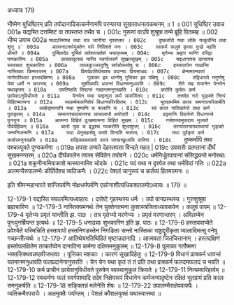 अध्यायः 179

भीष्मेण युधिष्ठिरम् प्रति तपोदानादिसत्कर्मणामपि परम्परया सुखसाधनताकथनम् ॥ 1 ॥
001	युधिष्ठिर उवाच 
001a	यद्यस्ति दत्तमिष्टं वा तपस्तप्तं तथैव च ।
001c	गुरूणां वाऽपि शुश्रूषा तन्मे ब्रूहि पितामह ॥
002	भीष्म उवाच 
002a	`यथाऽस्मिंश्च तथा तत्र जानीयां नृपसत्तम ।
002c	दुष्कर्तारो यथा लोके यत्कुर्वन्ति तथा शृणु ॥'
003a	आत्मनाऽनर्थयुक्तेन पापे निविशते मनः ।
003c	स्वकर्म कलुषं कृत्वा दुःखे महति धीयते ॥
004a	दुर्भिक्षादेव दुर्भिक्षं क्लेशात्क्लेशं भयाद्भयम् ।
004c	मृतेभ्यः प्रमृता यान्ति दरिद्राः पापकारिणः ॥
005a	उत्सवादुत्सवं यान्ति स्वर्गात्स्वर्गं सुखात्सुखम् ।
005c	श्रद्दधानाश्च दान्ताश्च सत्वस्थाः शुभकारिणः ॥
006a	व्यालकुञ्जरदुर्गेषु सर्पचोरभयेषु च ।
006c	हस्तावापेन गच्छन्ति नास्तिकाः किमतःपरम् ॥
007a	प्रियदेवातिथेयाश्च वदान्याः प्रियसाधवः ।
007c	क्षेम्यमात्मवतां मार्गमास्थिता हस्तदक्षिणम् ॥
008a	पुलाका इव धान्येषु पुत्तिका इव पक्षिषु ।
008c	तद्विधास्ते मनुष्येषु येषां धर्मो न कारणम् ॥
009a	सुशीघ्रमपि धावन्तं विधानमनुधावति ।
009c	शेते सह शयानेन येनयेन यथाकृतम् ॥
010a	उपतिष्ठति तिष्ठन्तं गच्छन्तमनुगच्छति ।
010c	करोति कुर्वतः कर्म छायेवाऽनुविधीयते ॥
011a	येनयेन यथा यद्यत्पुरा कर्म समार्जितम् ।
011c	तत्तदेव नरो भुङ्क्ते नित्यं विहितमात्मना ॥
012a	स्वकर्मफलनिक्षेपं विधानपरिरक्षितम् ।
012c	भूतग्राममिमं कालः समन्तात्परिकर्षति ॥
013a	अचोद्यमानानि यथा पुष्पाणि च फलानि च ।
013c	स्वं कालं नातिवर्तन्ते तथा कर्म पुराकृतम् ॥
014a	सम्मानश्चावमानश्च लाभालाभौ क्षयोदयौ ।
014c	प्रवृत्तानि विवर्तन्ते विधानान्ते पुनःपुनः ॥
015a	आत्मना विहितं दुःखमात्मना विहितं सुखम् ।
015c	गर्भशय्यामुपादाय भुज्यते पौर्वदेहिकम् ॥
016a	बालो युवा च वृद्धश्च यत्करोति शुभाशुभम् ।
016c	तस्यांतस्यामवस्थायां भुङ्क्ते जन्मनिजन्मनि ॥
017a	यथा धेनुसहस्रेषु वत्सो विन्दति मातरम् ।
017c	तथा पूर्वकृतं कर्म कर्तारमनुगच्छति ॥
018a	सङ्क्लिन्नमग्रतो वस्त्रं पश्चाच्छुध्यति वारिणा ।
018c	`दुष्कर्मापि तथा पश्चात्पूयते पुण्यकर्मणा ॥
019a	तपसा तप्यते देहस्तपसा विन्दते महत् |
019c	उपवासैः प्रतप्तानां दीर्घं सुखमनन्तरम् ॥
020a	दीर्घकालेन तपसा सेवितेन तपोवने ।
020c	धर्मनिर्धूतपापानां संसिद्ध्यन्ते मनोरथाः ॥
021a	शकुनीनामिवाकाशे मत्स्यानामिव चोदके ।
021c	पदं यथा न दृश्येत तथा धर्मविदां गतिः ॥
022a	अलमन्यैरुपालम्भैः कीर्तितैश्च व्यतिक्रमैः ।
022c	पेशलं चानुरूपं च कर्तव्यं हितमात्मनः ॥ 

इति श्रीमन्महाभारते शान्तिपर्वणि मोक्षधर्मपर्वणि एकोनाशीत्यधिकशततमोऽध्यायः ॥ 179 ॥

12-179-1 यद्यस्ति सफलमित्यध्याहारः । दत्तेष्टे गृहस्थस्य धर्मः । तपो वानप्रस्थस्य । गुरुशुश्रूषा ब्रह्मचारिणः ॥ 12-179-3 नास्तिक्यमनर्थः तेन युक्तेनात्मना कुशास्त्रजिताध्यावसयेन । कलुषं पापम् ॥ 12-179-4 मृतेभ्यः प्रमृतं यान्तीति झ. पाठः । तत्र मृतेभ्यो मरणेभ्यः । प्रमृतं मरणान्तरम् । अविलम्बेन पुनःपुनर्म्रियन्त इत्यर्थः ॥ 12-179-5 धनाढ्याः शुभकारिण इति झ. पाठः ॥ 12-179-6 हस्ताववाप्येते प्रवेश्येते यस्मिन्निति हस्तावापो हस्तनिगडस्तेन निगडिताः सन्तो नास्तिका राष्ट्राद्दूरीकृता व्यालादिमत्सु वनेषु गच्छन्तीत्यर्थः ॥ 12-179-7 आतिथेयमतिथिहितं मृष्टान्नदानादि । आत्मवतां जितचित्तानाम् । हस्तदक्षिणं हस्तोपलक्षितेन तत्कर्तव्येन दानादिना कर्मणा दक्षिणमनुकूलम् ॥ 12-179-8 पुलाका गर्तोष्मणा भक्तसिक्थवन्नष्ठवीजभावाः । पुत्तिका मशकाः । कारणं सुखादिहेतुः ॥ 12-179-9 विधानं प्राक्कर्म धावन्तं यतमानमनुधावति फलप्रदानेनानुसरति । येन येन यथा कृतं तं तं प्रति तथा प्राक्कर्म फलदमफलदं च भवति ॥ 12-179-10 कर्म प्राचीनं छायेवानुविधीयते पुरुषेण स्वस्यानुकूलं क्रियते ॥ 12-179-11 नित्यमपरिहार्यम् ॥ 12-179-12 स्वकर्मणः फलं स्वर्गपश्वादि तदेव निक्षेपरूपं विधानेन कर्मजन्यादृष्टेन रक्षितं भूतग्रामं प्रति कालः समनुकर्षति ॥ 12-179-18 सङ्क्लिन्नं मलेनेति शेषः ॥ 12-179-22 उपालम्भैराक्षेपवाक्यैः । व्यतिक्रमैरपराधैः । अलमुक्तैः पर्याप्तम् । पेशलं कौशलयुक्तं यथास्यात्तथा ॥
